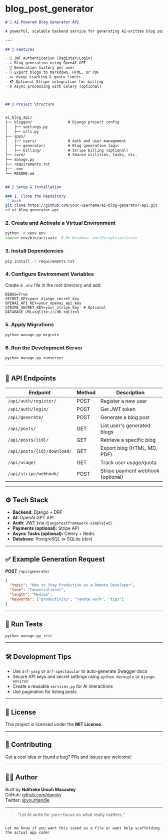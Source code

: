 # blog_post_generator


```markdown
# 🧠 AI-Powered Blog Generator API

A powerful, scalable backend service for generating AI-written blog posts using Django Rest Framework and OpenAI's GPT. Users can create and manage blog content by simply entering a topic and desired tone.

---

## 🚀 Features

- 🔐 JWT Authentication (Register/Login)
- ✍️ Blog generation using OpenAI GPT
- 💾 Generation history per user
- 📁 Export blogs to Markdown, HTML, or PDF
- 📊 Usage tracking & quota limits
- 💳 Optional Stripe integration for billing
- ⚙️ Async processing with Celery (optional)



## 📁 Project Structure


ai_blog_api/
├── bloggen/                # Django project config
│   ├── settings.py
│   ├── urls.py
├── apps/
│   ├── users/              # Auth and user management
│   ├── generator/          # Blog generation logic
│   ├── billing/            # Stripe billing (optional)
├── core/                   # Shared utilities, tasks, etc.
├── manage.py
├── requirements.txt
├── .env
└── README.md


## 🔧 Setup & Installation

### 1. Clone the Repository
```bash
git clone https://github.com/your-username/ai-blog-generator-api.git
cd ai-blog-generator-api
```

### 2. Create and Activate a Virtual Environment
```bash
python -m venv env
source env/bin/activate  # On Windows: env\Scripts\activate
```

### 3. Install Dependencies
```bash
pip install -r requirements.txt
```

### 4. Configure Environment Variables

Create a `.env` file in the root directory and add:

```env
DEBUG=True
SECRET_KEY=your_django_secret_key
OPENAI_API_KEY=your_openai_api_key
STRIPE_SECRET_KEY=your_stripe_key  # Optional
DATABASE_URL=sqlite:///db.sqlite3
```

### 5. Apply Migrations
```bash
python manage.py migrate
```

### 6. Run the Development Server
```bash
python manage.py runserver
```

---

## 🔌 API Endpoints

| Endpoint                         | Method | Description                      |
|----------------------------------|--------|----------------------------------|
| `/api/auth/register/`           | POST   | Register a new user              |
| `/api/auth/login/`              | POST   | Get JWT token                    |
| `/api/generate/`                | POST   | Generate a blog post             |
| `/api/posts/`                   | GET    | List user's generated blogs      |
| `/api/posts/{id}/`              | GET    | Retrieve a specific blog         |
| `/api/posts/{id}/download/`     | GET    | Export blog (HTML, MD, PDF)      |
| `/api/usage/`                   | GET    | Track user usage/quota           |
| `/api/stripe/webhook/`          | POST   | Stripe payment webhook (optional)|

---

## ⚙️ Tech Stack

- **Backend:** Django + DRF
- **AI:** OpenAI GPT API
- **Auth:** JWT (via `djangorestframework-simplejwt`)
- **Payments (optional):** Stripe API
- **Async Tasks (optional):** Celery + Redis
- **Database:** PostgreSQL or SQLite (dev)

---

## ✅ Example Generation Request

**POST** `/api/generate/`

```json
{
  "topic": "How to Stay Productive as a Remote Developer",
  "tone": "Conversational",
  "length": "Medium",
  "keywords": ["productivity", "remote work", "tips"]
}
```

---

## 🧪 Run Tests

```bash
python manage.py test
```

---

## 🛠 Development Tips

- Use `drf-yasg` or `drf-spectacular` to auto-generate Swagger docs
- Secure API keys and secret settings using `python-decouple` or `django-environ`
- Create a reusable `services.py` for AI interactions
- Use pagination for listing posts

---

## 📄 License

This project is licensed under the **MIT License**.

---

## 🙌 Contributing

Got a cool idea or found a bug? PRs and Issues are welcome!

---

## 👨‍💻 Author

Built by **Ndifreke Umoh Macauley**  
GitHub: [github.com/damiiiy](https://github.com/damiiiy)  
Twitter: [@yourhandle](https://x.com/damiiiy1)

---

> “Let AI write for you—focus on what really matters.”

```

Let me know if you want this saved as a file or want help scaffolding the actual app code!
